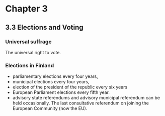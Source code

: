 # Chapter 3


## 3.3 Elections and Voting
### Universal suffrage
The universal right to vote. 

### Elections in Finland
- parliamentary elections every four years,
- municipal elections every four years,
- election of the president of the republic every six years
- European Parliament elections every fifth year.
- advisory state referendums and advisory municipal referendum can be held occasionally.
  The last consultative referendum on joining the European Community (now the EU).
 
